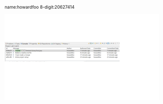 name:howardfoo
8-digit:20627414

![screenshot](https://github.com/howardfoo/comp3111-lab1-2020f/blob/master/screenshot.png)

